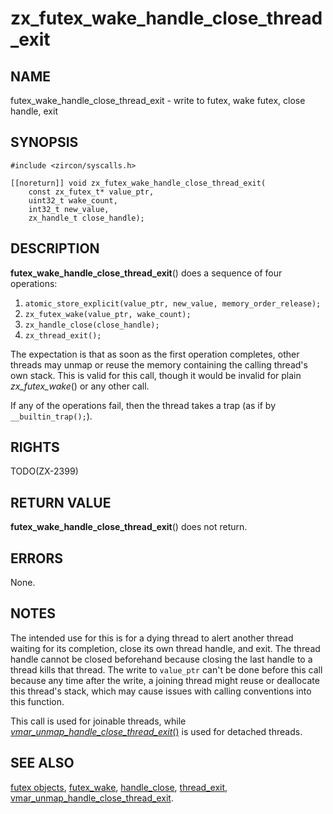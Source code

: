 # zx_futex_wake_handle_close_thread_exit

## NAME

<!-- Updated by scripts/update-docs-from-abigen, do not edit this section manually. -->

futex_wake_handle_close_thread_exit - write to futex, wake futex, close handle, exit

## SYNOPSIS

<!-- Updated by scripts/update-docs-from-abigen, do not edit this section manually. -->

```
#include <zircon/syscalls.h>

[[noreturn]] void zx_futex_wake_handle_close_thread_exit(
    const zx_futex_t* value_ptr,
    uint32_t wake_count,
    int32_t new_value,
    zx_handle_t close_handle);
```

## DESCRIPTION

**futex_wake_handle_close_thread_exit**() does a sequence of four operations:
1. `atomic_store_explicit(value_ptr, new_value, memory_order_release);`
2. `zx_futex_wake(value_ptr, wake_count);`
3. `zx_handle_close(close_handle);`
4. `zx_thread_exit();`

The expectation is that as soon as the first operation completes,
other threads may unmap or reuse the memory containing the calling
thread's own stack.  This is valid for this call, though it would be
invalid for plain *zx_futex_wake*() or any other call.

If any of the operations fail, then the thread takes a trap (as if by `__builtin_trap();`).

## RIGHTS

<!-- Updated by scripts/update-docs-from-abigen, do not edit this section manually. -->

TODO(ZX-2399)

## RETURN VALUE

**futex_wake_handle_close_thread_exit**() does not return.

## ERRORS

None.

## NOTES

The intended use for this is for a dying thread to alert another thread
waiting for its completion, close its own thread handle, and exit.
The thread handle cannot be closed beforehand because closing the last
handle to a thread kills that thread.  The write to `value_ptr` can't be
done before this call because any time after the write, a joining thread might
reuse or deallocate this thread's stack, which may cause issues with calling
conventions into this function.

This call is used for joinable threads, while
[*vmar_unmap_handle_close_thread_exit*()](vmar_unmap_handle_close_thread_exit.md)
is used for detached threads.

## SEE ALSO

[futex objects](../objects/futex.md),
[futex_wake](futex_wake.md),
[handle_close](handle_close.md),
[thread_exit](thread_exit.md),
[vmar_unmap_handle_close_thread_exit](vmar_unmap_handle_close_thread_exit.md).
